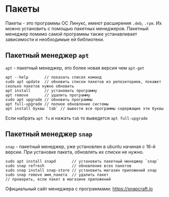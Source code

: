# Пакеты
Пакеты - это программы ОС Линукс, имеют расширения `.deb`, `.rpm`. Их можно установить с помощью пакетных менеджеров. Пакетный менеджер помимо самой программы также устанавливает зависимости и необходимые ей библиотеки.

## Пакетный менеджер `apt`

`apt` - пакетный менеджер, это более новая версия чем `apt-get`

    apt --help       // показать список команд
    sudo apt update  // обновить списки пакетов из репозиториев, покажет сколько пакетов нужно обновить
    apt install      // установить программу
    apt remove       // удалить программу
    sudo apt upgrade // обновить программы
    apt full-upgrade // полное обновление системы
    apt install буквы `tab` // вывести все программы содержащие эти буквы

Если набрать `apt fu` и нажать `tab` то выведется `apt full-upgrade`

## Пакетный менеджер `snap`

`snap` - пакетный менеджер, уже установлен в ubuntu начиная с 16-й версии. При установке пакета, обновлять их списки не нужно.

    sudo apt install snapd       // установить пакетный менеджер `snap`
    sudo snap refresh            // обновление всех пакетов
    sudo snap install snap-store // установить магазин приложений snap
    sudo snap remove имя_пакета  // удалить пакет
    // проверить, если пакет в магазине приложений

Официальный сайт менеджера с программами: https://snapcraft.io
